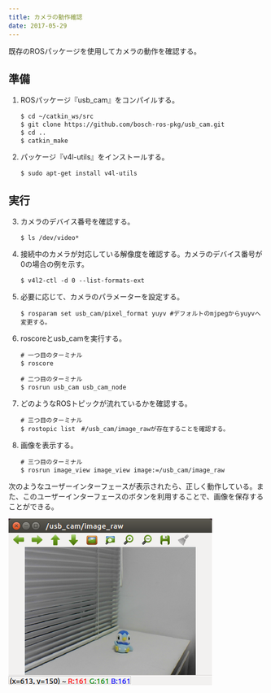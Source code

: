 ```yaml
---
title: カメラの動作確認
date: 2017-05-29
---
```


既存のROSパッケージを使用してカメラの動作を確認する。

## 準備

1. ROSパッケージ『usb_cam』をコンパイルする。

   ```shell
   $ cd ~/catkin_ws/src
   $ git clone https://github.com/bosch-ros-pkg/usb_cam.git
   $ cd ..
   $ catkin_make
   ```

1. パッケージ『v4l-utils』をインストールする。

   ```shell
   $ sudo apt-get install v4l-utils
   ```

## 実行

3. カメラのデバイス番号を確認する。

   ```shell
   $ ls /dev/video*
   ```

4. 接続中のカメラが対応している解像度を確認する。カメラのデバイス番号が0の場合の例を示す。

   ```shell
   $ v4l2-ctl -d 0 --list-formats-ext
   ```

5. 必要に応じて、カメラのパラメーターを設定する。

   ```shell
   $ rosparam set usb_cam/pixel_format yuyv #デフォルトのmjpegからyuyvへ変更する。
   ```

6. roscoreとusb_camを実行する。

   ```shell
   # 一つ目のターミナル
   $ roscore
   ```

   ```shell
   # 二つ目のターミナル
   $ rosrun usb_cam usb_cam_node
   ```

7. どのようなROSトピックが流れているかを確認する。

   ```shell
   # 三つ目のターミナル
   $ rostopic list　#/usb_cam/image_rawが存在することを確認する。
   ```

8. 画像を表示する。

   ```shell
   # 三つ目のターミナル
   $ rosrun image_view image_view image:=/usb_cam/image_raw
   ```

次のようなユーザーインターフェースが表示されたら、正しく動作している。また、このユーザーインターフェースのボタンを利用することで、画像を保存することができる。

![usb_cam](images/usb_cam.png)
